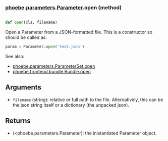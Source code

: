 ### [phoebe](phoebe.md).[parameters](phoebe.parameters.md).[Parameter](phoebe.parameters.Parameter.md).open (method)


```py

def open(cls, filename)

```



Open a Parameter from a JSON-formatted file.
This is a constructor so should be called as:

```py
param = Parameter.open('test.json')
```

See also:
* [phoebe.parameters.ParameterSet.open](phoebe.parameters.ParameterSet.open.md)
* [phoebe.frontend.bundle.Bundle.open](phoebe.frontend.bundle.Bundle.open.md)

Arguments
---------
* `filename` (string): relative or full path to the file.  Alternatively,
    this can be the json string itself or a dictionary (the
    unpacked json).

Returns
-------
* (&lt;phoebe.parameters.Parameter): the inistantiated Parameter object.

